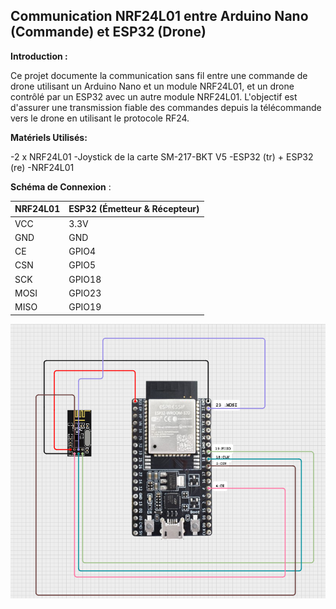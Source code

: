 ## Communication NRF24L01 entre Arduino Nano (Commande) et ESP32 (Drone)

**Introduction :**  

Ce projet documente la communication sans fil entre une commande de drone utilisant un Arduino Nano et un module NRF24L01, et un drone contrôlé par un ESP32 avec un autre module NRF24L01. L'objectif est d'assurer une transmission fiable des commandes depuis la télécommande vers le drone en utilisant le protocole RF24.

**Matériels Utilisés:** 

-2 x NRF24L01
-Joystick de la carte SM-217-BKT V5
-ESP32 (tr) + ESP32 (re)
-NRF24L01

**Schéma de Connexion** : 

| NRF24L01  | ESP32 (Émetteur & Récepteur) |
|-----------|------------------------------|
| VCC       | 3.3V                         |
| GND       | GND                          |
| CE        | GPIO4                        |
| CSN       | GPIO5                        |
| SCK       | GPIO18                        |
| MOSI      | GPIO23                        |
| MISO      | GPIO19                        |


![Nom de l'image](cablage.png)





